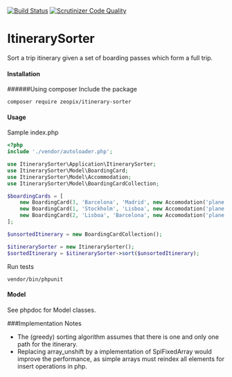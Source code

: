 [![Build Status](https://travis-ci.org/zeopix/itinerary-sorter.svg?branch=master)](https://travis-ci.org/zeopix/itinerary-sorter)
[![Scrutinizer Code Quality](https://scrutinizer-ci.com/g/zeopix/itinerary-sorter/badges/quality-score.png?b=master)](https://scrutinizer-ci.com/g/zeopix/itinerary-sorter/?branch=master)

# ItinerarySorter
Sort a trip itinerary given a set of boarding passes which form a full trip.

#### Installation
######Using composer
Include the package
```
composer require zeopix/itinerary-sorter
```

#### Usage
Sample index.php 
```php
<?php
include './vendor/autoloader.php';

use ItinerarySorter\Application\ItinerarySorter;
use ItinerarySorter\Model\BoardingCard;
use ItinerarySorter\Model\Accommodation;
use ItinerarySorter\Model\BoardingCardCollection;

$boardingCards = [
    new BoardingCard(3, 'Barcelona', 'Madrid', new Accomodation('plane')),
    new BoardingCard(1, 'Stockholm', 'Lisboa', new Accomodation('plane')),
    new BoardingCard(2, 'Lisboa', 'Barcelona', new Accomodation('plane')),
];

$unsortedItinerary = new BoardingCardCollection();

$itinerarySorter = new ItinerarySorter();
$sortedItinerary = $itinerarySorter->sort($unsortedItinerary);

```
Run tests 
```
vendor/bin/phpunit
```

#### Model
See phpdoc for Model classes.

###Implementation Notes
- The (greedy) sorting algorithm assumes that there is one and only one path for the itinerary.
- Replacing array_unshift by a implementation of SplFixedArray would improve the performance, as
simple arrays must reindex all elements for insert operations in php.
